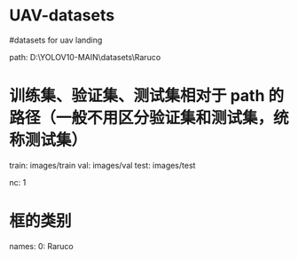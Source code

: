 # UAV-datasets
#datasets for uav landing 

path: D:\YOLOV10-MAIN\datasets\Raruco
# 训练集、验证集、测试集相对于 path 的路径（一般不用区分验证集和测试集，统称测试集）
train: images/train
val: images/val
test: images/test

nc: 1

# 框的类别
names:
  0: Raruco
